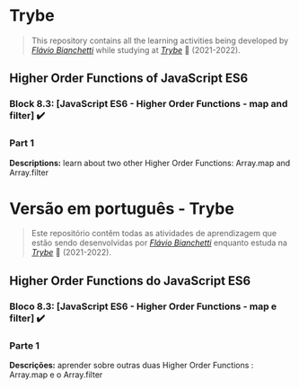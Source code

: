 # Trybe

> This repository contains all the learning activities being developed by _[Flávio Bianchetti](https://www.linkedin.com/in/flaviobianchetti/)_ while studying at _[Trybe](https://www.betrybe.com/)_ :rocket: (2021-2022).

## Higher Order Functions of JavaScript ES6


### Block 8.3: [JavaScript ES6 - Higher Order Functions - map and filter] :heavy_check_mark:

### Part 1

**Descriptions:** learn about two other Higher Order Functions: Array.map and Array.filter

# Versão em português - Trybe

> Este repositório contêm todas as atividades de aprendizagem que estão sendo desenvolvidas por  _[Flávio Bianchetti](https://www.linkedin.com/in/flaviobianchetti/)_ enquanto estuda na _[Trybe](https://www.betrybe.com/)_ :rocket: (2021-2022).

## Higher Order Functions do JavaScript ES6


### Bloco 8.3: [JavaScript ES6 - Higher Order Functions - map e filter] :heavy_check_mark:

### Parte 1

**Descrições:**    aprender sobre outras duas Higher Order Functions : Array.map e o Array.filter